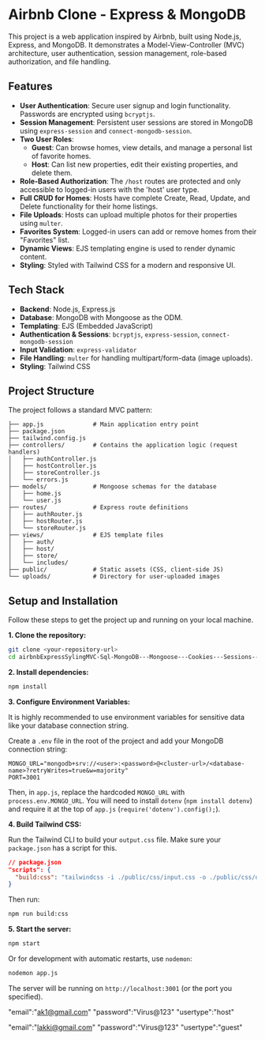# Airbnb Clone - Express & MongoDB

This project is a web application inspired by Airbnb, built using Node.js, Express, and MongoDB. It demonstrates a Model-View-Controller (MVC) architecture, user authentication, session management, role-based authorization, and file handling.

## Features

- **User Authentication**: Secure user signup and login functionality. Passwords are encrypted using `bcryptjs`.
- **Session Management**: Persistent user sessions are stored in MongoDB using `express-session` and `connect-mongodb-session`.
- **Two User Roles**:
  - **Guest**: Can browse homes, view details, and manage a personal list of favorite homes.
  - **Host**: Can list new properties, edit their existing properties, and delete them.
- **Role-Based Authorization**: The `/host` routes are protected and only accessible to logged-in users with the 'host' user type.
- **Full CRUD for Homes**: Hosts have complete Create, Read, Update, and Delete functionality for their home listings.
- **File Uploads**: Hosts can upload multiple photos for their properties using `multer`.
- **Favorites System**: Logged-in users can add or remove homes from their "Favorites" list.
- **Dynamic Views**: EJS templating engine is used to render dynamic content.
- **Styling**: Styled with Tailwind CSS for a modern and responsive UI.

## Tech Stack

- **Backend**: Node.js, Express.js
- **Database**: MongoDB with Mongoose as the ODM.
- **Templating**: EJS (Embedded JavaScript)
- **Authentication & Sessions**: `bcryptjs`, `express-session`, `connect-mongodb-session`
- **Input Validation**: `express-validator`
- **File Handling**: `multer` for handling multipart/form-data (image uploads).
- **Styling**: Tailwind CSS

## Project Structure

The project follows a standard MVC pattern:

```
├── app.js              # Main application entry point
├── package.json
├── tailwind.config.js
├── controllers/        # Contains the application logic (request handlers)
│   ├── authController.js
│   ├── hostController.js
│   ├── storeController.js
│   └── errors.js
├── models/             # Mongoose schemas for the database
│   ├── home.js
│   └── user.js
├── routes/             # Express route definitions
│   ├── authRouter.js
│   ├── hostRouter.js
│   └── storeRouter.js
├── views/              # EJS template files
│   ├── auth/
│   ├── host/
│   ├── store/
│   └── includes/
├── public/             # Static assets (CSS, client-side JS)
└── uploads/            # Directory for user-uploaded images
```

## Setup and Installation

Follow these steps to get the project up and running on your local machine.

**1. Clone the repository:**

```bash
git clone <your-repository-url>
cd airbnbExpressSylingMVC-Sql-MongoDB---Mongoose---Cookies---Sessions---Authentication---Authorization---File-handling
```

**2. Install dependencies:**

```bash
npm install
```

**3. Configure Environment Variables:**

It is highly recommended to use environment variables for sensitive data like your database connection string.

Create a `.env` file in the root of the project and add your MongoDB connection string:

```env
MONGO_URL="mongodb+srv://<user>:<password>@<cluster-url>/<database-name>?retryWrites=true&w=majority"
PORT=3001
```

Then, in `app.js`, replace the hardcoded `MONGO_URL` with `process.env.MONGO_URL`. You will need to install `dotenv` (`npm install dotenv`) and require it at the top of `app.js` (`require('dotenv').config();`).

**4. Build Tailwind CSS:**

Run the Tailwind CLI to build your `output.css` file. Make sure your `package.json` has a script for this.

```json
// package.json
"scripts": {
  "build:css": "tailwindcss -i ./public/css/input.css -o ./public/css/output.css --watch"
}
```

Then run:
```bash
npm run build:css
```

**5. Start the server:**

```bash
npm start
```

Or for development with automatic restarts, use `nodemon`:

```bash
nodemon app.js
```

The server will be running on `http://localhost:3001` (or the port you specified).

"email":"ak1@gmail.com"
"password":"Virus@123"
"usertype":"host"



"email":"lakki@gmail.com"
"password":"Virus@123"
"usertype":"guest"
